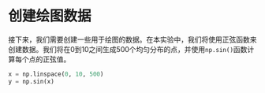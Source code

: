 # 创建绘图数据

接下来，我们需要创建一些用于绘图的数据。在本实验中，我们将使用正弦函数来创建数据。我们将在0到10之间生成500个均匀分布的点，并使用`np.sin()`函数计算每个点的正弦值。

```python
x = np.linspace(0, 10, 500)
y = np.sin(x)
```
